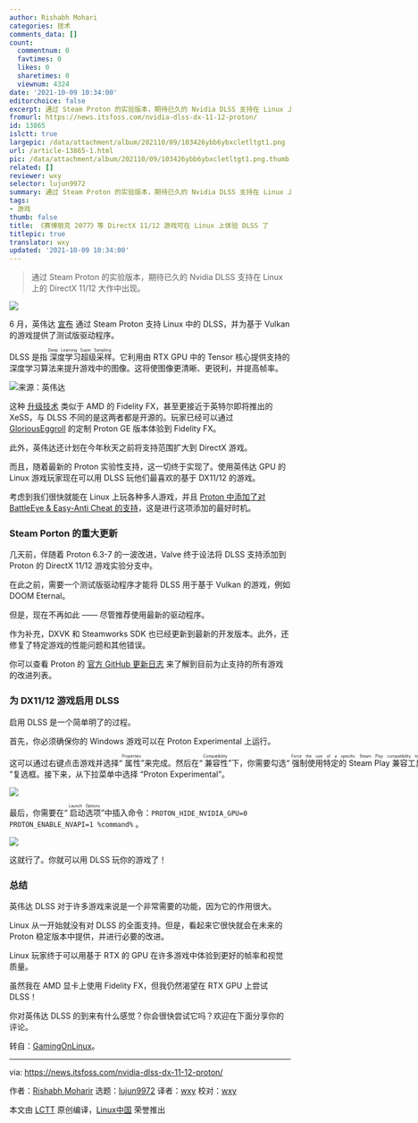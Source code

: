 ```yaml
---
author: Rishabh Mohari
categories: 技术
comments_data: []
count:
  commentnum: 0
  favtimes: 0
  likes: 0
  sharetimes: 0
  viewnum: 4324
date: '2021-10-09 10:34:00'
editorchoice: false
excerpt: 通过 Steam Proton 的实验版本，期待已久的 Nvidia DLSS 支持在 Linux 上的 DirectX 11/12 大作中出现。
fromurl: https://news.itsfoss.com/nvidia-dlss-dx-11-12-proton/
id: 13865
islctt: true
largepic: /data/attachment/album/202110/09/103426ybb6ybxcletltgt1.png
url: /article-13865-1.html
pic: /data/attachment/album/202110/09/103426ybb6ybxcletltgt1.png.thumb.jpg
related: []
reviewer: wxy
selector: lujun9972
summary: 通过 Steam Proton 的实验版本，期待已久的 Nvidia DLSS 支持在 Linux 上的 DirectX 11/12 大作中出现。
tags:
- 游戏
thumb: false
title: 《赛博朋克 2077》等 DirectX 11/12 游戏可在 Linux 上体验 DLSS 了
titlepic: true
translator: wxy
updated: '2021-10-09 10:34:00'
---
```



> 
> 通过 Steam Proton 的实验版本，期待已久的 Nvidia DLSS 支持在 Linux 上的 DirectX 11/12 大作中出现。
> 
> 
> 


![](/data/attachment/album/202110/09/103426ybb6ybxcletltgt1.png)


6 月，英伟达 [宣布](https://www.nvidia.com/en-us/geforce/news/june-2021-rtx-dlss-game-update/) 通过 Steam Proton 支持 Linux 中的 DLSS，并为基于 Vulkan 的游戏提供了测试版驱动程序。


DLSS 是指<ruby> 深度学习超级采样 <rt>  Deep Learning Super Sampling </rt></ruby>。它利用由 RTX GPU 中的 Tensor 核心提供支持的深度学习算法来提升游戏中的图像。这将使图像更清晰、更锐利，并提高帧率。


![来源：英伟达](/data/attachment/album/202110/09/103427iyuncn4ubosyzei9.jpg)


这种 [升级技术](https://news.itsfoss.com/intel-xess-open-source/) 类似于 AMD 的 Fidelity FX，甚至更接近于英特尔即将推出的 XeSS，与 DLSS 不同的是这两者都是开源的。玩家已经可以通过 [GloriousEggroll](https://github.com/GloriousEggroll/proton-ge-custom) 的定制 Proton GE 版本体验到 Fidelity FX。


此外，英伟达还计划在今年秋天之前将支持范围扩大到 DirectX 游戏。


而且，随着最新的 Proton 实验性支持，这一切终于实现了。使用英伟达 GPU 的 Linux 游戏玩家现在可以用 DLSS 玩他们最喜欢的基于 DX11/12 的游戏。


考虑到我们很快就能在 Linux 上玩各种多人游戏，并且 [Proton 中添加了对 BattleEye & Easy-Anti Cheat 的支持](https://news.itsfoss.com/easy-anti-cheat-linux/)，这是进行这项添加的最好时机。


### Steam Porton 的重大更新


几天前，伴随着 Proton 6.3-7 的一波改进，Valve 终于设法将 DLSS 支持添加到 Proton 的 DirectX 11/12 游戏实验分支中。


在此之前，需要一个测试版驱动程序才能将 DLSS 用于基于 Vulkan 的游戏，例如 DOOM Eternal。


但是，现在不再如此 —— 尽管推荐使用最新的驱动程序。


作为补充，DXVK 和 Steamworks SDK 也已经更新到最新的开发版本。此外，还修复了特定游戏的性能问题和其他错误。


你可以查看 Proton 的 [官方 GitHub 更新日志](https://github.com/ValveSoftware/Proton/wiki/Changelog) 来了解到目前为止支持的所有游戏的改进列表。


### 为 DX11/12 游戏启用 DLSS


启用 DLSS 是一个简单明了的过程。


首先，你必须确保你的 Windows 游戏可以在 Proton Experimental 上运行。


这可以通过右键点击游戏并选择“<ruby> 属性 <rt>  Properties </rt></ruby>”来完成。然后在“<ruby> 兼容性 <rt>  Compatibility </rt></ruby>”下，你需要勾选“<ruby> 强制使用特定的 Steam Play 兼容工具 <rt>  Force the use of a specific Steam Play compatibility tool </rt></ruby>”复选框。接下来，从下拉菜单中选择 “Proton Experimental”。


![](/data/attachment/album/202110/09/103428ulo7xjkjlhemnrz7.png)


最后，你需要在“<ruby> 启动选项 <rt>  Launch Options </rt></ruby>”中插入命令：`PROTON_HIDE_NVIDIA_GPU=0 PROTON_ENABLE_NVAPI=1 %command%` 。


![](/data/attachment/album/202110/09/103428uayj119c888hoo7g.png)


这就行了。你就可以用 DLSS 玩你的游戏了！


### 总结


英伟达 DLSS 对于许多游戏来说是一个非常需要的功能，因为它的作用很大。


Linux 从一开始就没有对 DLSS 的全面支持。但是，看起来它很快就会在未来的 Proton 稳定版本中提供，并进行必要的改进。


Linux 玩家终于可以用基于 RTX 的 GPU 在许多游戏中体验到更好的帧率和视觉质量。


虽然我在 AMD 显卡上使用 Fidelity FX，但我仍然渴望在 RTX GPU 上尝试 DLSS！


你对英伟达 DLSS 的到来有什么感觉？你会很快尝试它吗？欢迎在下面分享你的评论。


转自：[GamingOnLinux](https://www.gamingonlinux.com/2021/10/proton-experimental-expands-nvidia-dlss-support-on-linux-to-directx-11-titles)。




---


via: <https://news.itsfoss.com/nvidia-dlss-dx-11-12-proton/>


作者：[Rishabh Moharir](https://news.itsfoss.com/author/rishabh/) 选题：[lujun9972](https://github.com/lujun9972) 译者：[wxy](https://github.com/wxy) 校对：[wxy](https://github.com/wxy)


本文由 [LCTT](https://github.com/LCTT/TranslateProject) 原创编译，[Linux中国](https://linux.cn/) 荣誉推出